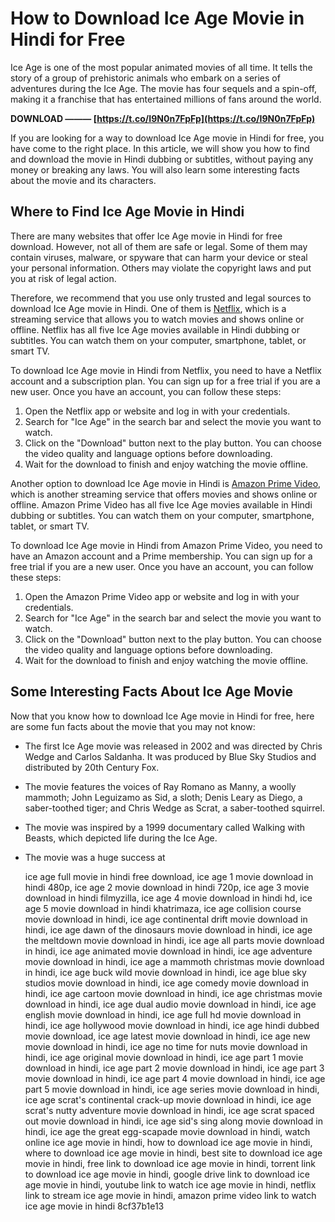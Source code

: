 
 
# How to Download Ice Age Movie in Hindi for Free
 
Ice Age is one of the most popular animated movies of all time. It tells the story of a group of prehistoric animals who embark on a series of adventures during the Ice Age. The movie has four sequels and a spin-off, making it a franchise that has entertained millions of fans around the world.
 
**DOWNLOAD ——— [https://t.co/I9N0n7FpFp](https://t.co/I9N0n7FpFp)**


 
If you are looking for a way to download Ice Age movie in Hindi for free, you have come to the right place. In this article, we will show you how to find and download the movie in Hindi dubbing or subtitles, without paying any money or breaking any laws. You will also learn some interesting facts about the movie and its characters.
 
## Where to Find Ice Age Movie in Hindi
 
There are many websites that offer Ice Age movie in Hindi for free download. However, not all of them are safe or legal. Some of them may contain viruses, malware, or spyware that can harm your device or steal your personal information. Others may violate the copyright laws and put you at risk of legal action.
 
Therefore, we recommend that you use only trusted and legal sources to download Ice Age movie in Hindi. One of them is [Netflix](https://www.netflix.com/in/title/60004484), which is a streaming service that allows you to watch movies and shows online or offline. Netflix has all five Ice Age movies available in Hindi dubbing or subtitles. You can watch them on your computer, smartphone, tablet, or smart TV.
 
To download Ice Age movie in Hindi from Netflix, you need to have a Netflix account and a subscription plan. You can sign up for a free trial if you are a new user. Once you have an account, you can follow these steps:
 
1. Open the Netflix app or website and log in with your credentials.
2. Search for "Ice Age" in the search bar and select the movie you want to watch.
3. Click on the "Download" button next to the play button. You can choose the video quality and language options before downloading.
4. Wait for the download to finish and enjoy watching the movie offline.

Another option to download Ice Age movie in Hindi is [Amazon Prime Video](https://www.amazon.com/Ice-Age-Ray-Romano/dp/B000I9TYBM), which is another streaming service that offers movies and shows online or offline. Amazon Prime Video has all five Ice Age movies available in Hindi dubbing or subtitles. You can watch them on your computer, smartphone, tablet, or smart TV.
 
To download Ice Age movie in Hindi from Amazon Prime Video, you need to have an Amazon account and a Prime membership. You can sign up for a free trial if you are a new user. Once you have an account, you can follow these steps:

1. Open the Amazon Prime Video app or website and log in with your credentials.
2. Search for "Ice Age" in the search bar and select the movie you want to watch.
3. Click on the "Download" button next to the play button. You can choose the video quality and language options before downloading.
4. Wait for the download to finish and enjoy watching the movie offline.

## Some Interesting Facts About Ice Age Movie
 
Now that you know how to download Ice Age movie in Hindi for free, here are some fun facts about the movie that you may not know:

- The first Ice Age movie was released in 2002 and was directed by Chris Wedge and Carlos Saldanha. It was produced by Blue Sky Studios and distributed by 20th Century Fox.
- The movie features the voices of Ray Romano as Manny, a woolly mammoth; John Leguizamo as Sid, a sloth; Denis Leary as Diego, a saber-toothed tiger; and Chris Wedge as Scrat, a saber-toothed squirrel.
- The movie was inspired by a 1999 documentary called Walking with Beasts, which depicted life during the Ice Age.
- The movie was a huge success at

    ice age full movie in hindi free download,  ice age 1 movie download in hindi 480p,  ice age 2 movie download in hindi 720p,  ice age 3 movie download in hindi filmyzilla,  ice age 4 movie download in hindi hd,  ice age 5 movie download in hindi khatrimaza,  ice age collision course movie download in hindi,  ice age continental drift movie download in hindi,  ice age dawn of the dinosaurs movie download in hindi,  ice age the meltdown movie download in hindi,  ice age all parts movie download in hindi,  ice age animated movie download in hindi,  ice age adventure movie download in hindi,  ice age a mammoth christmas movie download in hindi,  ice age buck wild movie download in hindi,  ice age blue sky studios movie download in hindi,  ice age comedy movie download in hindi,  ice age cartoon movie download in hindi,  ice age christmas movie download in hindi,  ice age dual audio movie download in hindi,  ice age english movie download in hindi,  ice age full hd movie download in hindi,  ice age hollywood movie download in hindi,  ice age hindi dubbed movie download,  ice age latest movie download in hindi,  ice age new movie download in hindi,  ice age no time for nuts movie download in hindi,  ice age original movie download in hindi,  ice age part 1 movie download in hindi,  ice age part 2 movie download in hindi,  ice age part 3 movie download in hindi,  ice age part 4 movie download in hindi,  ice age part 5 movie download in hindi,  ice age series movie download in hindi,  ice age scrat's continental crack-up movie download in hindi,  ice age scrat's nutty adventure movie download in hindi,  ice age scrat spaced out movie download in hindi,  ice age sid's sing along movie download in hindi,  ice age the great egg-scapade movie download in hindi,  watch online ice age movie in hindi,  how to download ice age movie in hindi,  where to download ice age movie in hindi,  best site to download ice age movie in hindi,  free link to download ice age movie in hindi,  torrent link to download ice age movie in hindi,  google drive link to download ice age movie in hindi,  youtube link to watch ice age movie in hindi,  netflix link to stream ice age movie in hindi,  amazon prime video link to watch ice age movie in hindi
 8cf37b1e13


